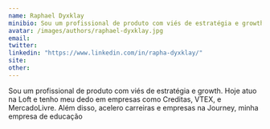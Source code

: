 ```yaml
---
name: Raphael Dyxklay
minibio: Sou um profissional de produto com viés de estratégia e growth. Hoje atuo na Loft e tenho meu dedo em empresas como Creditas, VTEX, e MercadoLivre. Além disso, acelero carreiras e empresas na Journey, minha empresa de educação
avatar: /images/authors/raphael-dyxklay.jpg
email:
twitter:
linkedin: "https://www.linkedin.com/in/rapha-dyxklay/"
site:
other:
---
```


Sou um profissional de produto com viés de estratégia e growth. Hoje atuo na Loft e tenho meu dedo em empresas como Creditas, VTEX, e MercadoLivre. Além disso, acelero carreiras e empresas na Journey, minha empresa de educação


